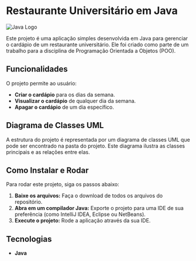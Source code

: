 # Restaurante Universitário em Java

![Java Logo](https://img.shields.io/badge/Java-ED8B00?style=for-the-badge&logo=java&logoColor=white)

Este projeto é uma aplicação simples desenvolvida em Java para gerenciar o cardápio de um restaurante universitário. Ele foi criado como parte de um trabalho para a disciplina de Programação Orientada a Objetos (POO).

## Funcionalidades

O projeto permite ao usuário:

* **Criar o cardápio** para os dias da semana.
* **Visualizar o cardápio** de qualquer dia da semana.
* **Apagar o cardápio** de um dia específico.

## Diagrama de Classes UML

A estrutura do projeto é representada por um diagrama de classes UML que pode ser encontrado na pasta do projeto. Este diagrama ilustra as classes principais e as relações entre elas.
## Como Instalar e Rodar

Para rodar este projeto, siga os passos abaixo:

1.  **Baixe os arquivos:** Faça o download de todos os arquivos do repositório.
2.  **Abra em um compilador Java:** Exporte o projeto para uma IDE de sua preferência (como IntelliJ IDEA, Eclipse ou NetBeans).
3.  **Execute o projeto:** Rode a aplicação através da sua IDE.

## Tecnologias

* **Java**

